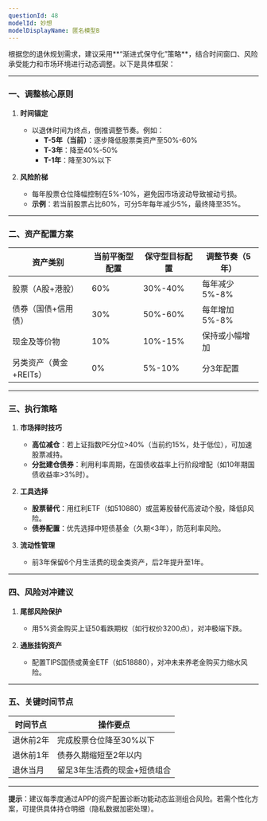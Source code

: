 ```yaml
---
questionId: 48
modelId: 妙想
modelDisplayName: 匿名模型B
---
```

根据您的退休规划需求，建议采用**“渐进式保守化”策略**，结合时间窗口、风险承受能力和市场环境进行动态调整。以下是具体框架：

---

### 一、调整核心原则

1. **时间锚定**
   
    - 以退休时间为终点，倒推调整节奏。例如：
        - **T-5年（当前）**：逐步降低股票类资产至50%-60%
        - **T-3年**：降至40%-50%
        - **T-1年**：降至30%以下
2. **风险阶梯**
   
    - 每年股票仓位降幅控制在5%-10%，避免因市场波动导致被动亏损。
    - **示例**：若当前股票占比60%，可分5年每年减少5%，最终降至35%。

---

### 二、资产配置方案

|资产类别|当前平衡型配置|保守型目标配置|调整节奏（5年）|
|---|---|---|---|
|股票（A股+港股）|60%|30%-40%|每年减少5%-8%|
|债券（国债+信用债）|30%|50%-60%|每年增加5%-8%|
|现金及等价物|10%|10%-15%|保持或小幅增加|
|另类资产（黄金+REITs）|0%|5%-10%|分3年配置|

---

### 三、执行策略

1. **市场择时技巧**
   
    - **高位减仓**：若上证指数PE分位>40%（当前约15%，处于低位），可加速股票减持。
    - **分批建仓债券**：利用利率周期，在国债收益率上行阶段增配（如10年期国债收益率>3%时）。
2. **工具选择**
   
    - **股票替代**：用红利ETF（如510880）或蓝筹股替代高波动个股，降低β风险。
    - **债券配置**：优先选择中短债基金（久期<3年），防范利率风险。
3. **流动性管理**
   
    - 前3年保留6个月生活费的现金类资产，后2年提升至1年。

---

### 四、风险对冲建议

1. **尾部风险保护**
   
    - 用5%资金购买上证50看跌期权（如行权价3200点），对冲极端下跌。
2. **通胀挂钩资产**
   
    - 配置TIPS国债或黄金ETF（如518880），对冲未来养老金购买力缩水风险。

---

### 五、关键时间节点

|时间节点|操作要点|
|---|---|
|退休前2年|完成股票仓位降至30%以下|
|退休前1年|债券久期缩短至2年以内|
|退休当月|留足3年生活费的现金+短债组合|

---

**提示**：建议每季度通过APP的资产配置诊断功能动态监测组合风险。若需个性化方案，可提供具体持仓明细（隐私数据加密处理）。